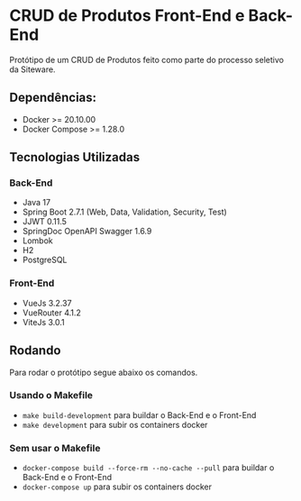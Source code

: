 # CRUD de Produtos Front-End e Back-End

Protótipo de um CRUD de Produtos feito como parte do processo seletivo da Siteware.

## Dependências:

- Docker >= 20.10.00
- Docker Compose >= 1.28.0

## Tecnologias Utilizadas

### Back-End
- Java 17
- Spring Boot 2.7.1 (Web, Data, Validation, Security, Test)
- JJWT 0.11.5
- SpringDoc OpenAPI Swagger 1.6.9
- Lombok
- H2
- PostgreSQL

### Front-End
- VueJs 3.2.37
- VueRouter 4.1.2
- ViteJs 3.0.1 

## Rodando

Para rodar o protótipo segue abaixo os comandos.

### Usando o Makefile

- `make build-development` para buildar o Back-End e o Front-End
- `make development` para subir os containers docker

### Sem usar o Makefile

- `docker-compose build --force-rm --no-cache --pull` para buildar o Back-End e o Front-End
- `docker-compose up` para subir os containers docker
